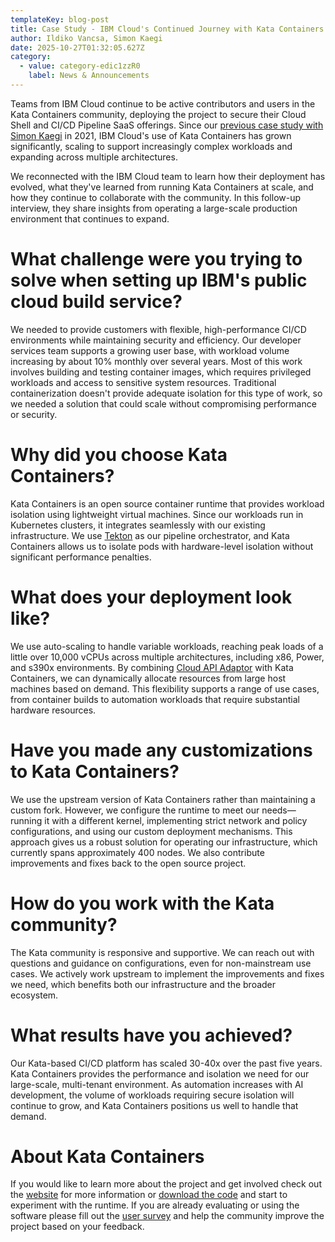```yaml
---
templateKey: blog-post
title: Case Study - IBM Cloud's Continued Journey with Kata Containers
author: Ildiko Vancsa, Simon Kaegi
date: 2025-10-27T01:32:05.627Z
category:
  - value: category-edic1zzR0
    label: News & Announcements
---
```


Teams from IBM Cloud continue to be active contributors and users in the Kata Containers community, deploying the project to secure their Cloud Shell and CI/CD Pipeline SaaS offerings. Since our [previous case study with Simon Kaegi](https://katacontainers.io/blog/kata-containers-ibm-cloud-case-study/) in 2021, IBM Cloud's use of Kata Containers has grown significantly, scaling to support increasingly complex workloads and expanding across multiple architectures.

We reconnected with the IBM Cloud team to learn how their deployment has evolved, what they've learned from running Kata Containers at scale, and how they continue to collaborate with the community. In this follow-up interview, they share insights from operating a large-scale production environment that continues to expand.

# What challenge were you trying to solve when setting up IBM's public cloud build service?
We needed to provide customers with flexible, high-performance CI/CD environments while maintaining security and efficiency. Our developer services team supports a growing user base, with workload volume increasing by about 10% monthly over several years. Most of this work involves building and testing container images, which requires privileged workloads and access to sensitive system resources. Traditional containerization doesn't provide adequate isolation for this type of work, so we needed a solution that could scale without compromising performance or security.

# Why did you choose Kata Containers?
Kata Containers is an open source container runtime that provides workload isolation using lightweight virtual machines. Since our workloads run in Kubernetes clusters, it integrates seamlessly with our existing infrastructure. We use [Tekton](https://tekton.dev) as our pipeline orchestrator, and Kata Containers allows us to isolate pods with hardware-level isolation without significant performance penalties.

# What does your deployment look like?
We use auto-scaling to handle variable workloads, reaching peak loads of a little over 10,000 vCPUs across multiple architectures, including x86, Power, and s390x environments. By combining [Cloud API Adaptor](https://github.com/confidential-containers/cloud-api-adaptor) with Kata Containers, we can dynamically allocate resources from large host machines based on demand. This flexibility supports a range of use cases, from container builds to automation workloads that require substantial hardware resources.

# Have you made any customizations to Kata Containers?
We use the upstream version of Kata Containers rather than maintaining a custom fork. However, we configure the runtime to meet our needs—running it with a different kernel, implementing strict network and policy configurations, and using our custom deployment mechanisms. This approach gives us a robust solution for operating our infrastructure, which currently spans approximately 400 nodes. We also contribute improvements and fixes back to the open source project.

# How do you work with the Kata community?
The Kata community is responsive and supportive. We can reach out with questions and guidance on configurations, even for non-mainstream use cases. We actively work upstream to implement the improvements and fixes we need, which benefits both our infrastructure and the broader ecosystem.

# What results have you achieved?
Our Kata-based CI/CD platform has scaled 30-40x over the past five years. Kata Containers provides the performance and isolation we need for our large-scale, multi-tenant environment. As automation increases with AI development, the volume of workloads requiring secure isolation will continue to grow, and Kata Containers positions us well to handle that demand.

# About Kata Containers

If you would like to learn more about the project and get involved check out the [website](https://www.katacontainers.io) for more information or [download the code](https://github.com/kata-containers) and start to experiment with the runtime. If you are already evaluating or using the software please fill out the [user survey](https://openinfrafoundation.formstack.com/forms/kata_containers_user_survey) and help the community improve the project based on your feedback.

